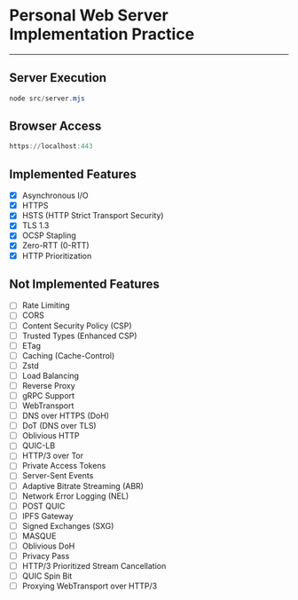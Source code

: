 # Personal Web Server Implementation Practice

---

## Server Execution

```powershell
node src/server.mjs
```

## Browser Access

```powershell
https://localhost:443
```

## Implemented Features

- [x] Asynchronous I/O
- [x] HTTPS
- [x] HSTS (HTTP Strict Transport Security)
- [x] TLS 1.3
- [x] OCSP Stapling
- [x] Zero-RTT (0-RTT)
- [x] HTTP Prioritization

## Not Implemented Features

- [ ] Rate Limiting
- [ ] CORS
- [ ] Content Security Policy (CSP)
- [ ] Trusted Types (Enhanced CSP)
- [ ] ETag
- [ ] Caching (Cache-Control)
- [ ] Zstd
- [ ] Load Balancing
- [ ] Reverse Proxy
- [ ] gRPC Support
- [ ] WebTransport
- [ ] DNS over HTTPS (DoH)
- [ ] DoT (DNS over TLS)
- [ ] Oblivious HTTP
- [ ] QUIC-LB
- [ ] HTTP/3 over Tor
- [ ] Private Access Tokens
- [ ] Server-Sent Events
- [ ] Adaptive Bitrate Streaming (ABR)
- [ ] Network Error Logging (NEL)
- [ ] POST QUIC
- [ ] IPFS Gateway
- [ ] Signed Exchanges (SXG)
- [ ] MASQUE
- [ ] Oblivious DoH
- [ ] Privacy Pass
- [ ] HTTP/3 Prioritized Stream Cancellation
- [ ] QUIC Spin Bit
- [ ] Proxying WebTransport over HTTP/3
